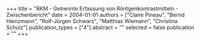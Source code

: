 +++
title = "RKM - Getrennte Erfassung von  Röntgenkontrastmitteln - Zwischenbericht"
date = 2004-01-01
authors = ["Claire Pineau", "Bernd Heinzmann", "Rolf-Jürgen Schwarz", "Matthias Wiemann", "Christina Schulz"]
publication_types = ["4"]
abstract = ""
selected = false
publication = ""
+++

